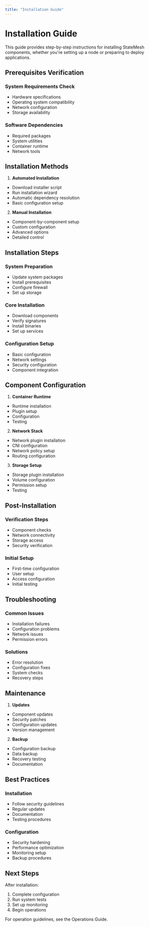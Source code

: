 ```yaml
---
title: "Installation Guide"
---
```


# Installation Guide

This guide provides step-by-step instructions for installing StateMesh components, whether you're setting up a node or preparing to deploy applications.

## Prerequisites Verification

### System Requirements Check
* Hardware specifications
* Operating system compatibility
* Network configuration
* Storage availability

### Software Dependencies
* Required packages
* System utilities
* Container runtime
* Network tools

## Installation Methods

1. **Automated Installation**
* Download installer script
* Run installation wizard
* Automatic dependency resolution
* Basic configuration setup

2. **Manual Installation**
* Component-by-component setup
* Custom configuration
* Advanced options
* Detailed control

## Installation Steps

### System Preparation
* Update system packages
* Install prerequisites
* Configure firewall
* Set up storage

### Core Installation
* Download components
* Verify signatures
* Install binaries
* Set up services

### Configuration Setup
* Basic configuration
* Network settings
* Security configuration
* Component integration

## Component Configuration

1. **Container Runtime**
* Runtime installation
* Plugin setup
* Configuration
* Testing

2. **Network Stack**
* Network plugin installation
* CNI configuration
* Network policy setup
* Routing configuration

3. **Storage Setup**
* Storage plugin installation
* Volume configuration
* Permission setup
* Testing

## Post-Installation

### Verification Steps
* Component checks
* Network connectivity
* Storage access
* Security verification

### Initial Setup
* First-time configuration
* User setup
* Access configuration
* Initial testing

## Troubleshooting

### Common Issues
* Installation failures
* Configuration problems
* Network issues
* Permission errors

### Solutions
* Error resolution
* Configuration fixes
* System checks
* Recovery steps

## Maintenance

1. **Updates**
* Component updates
* Security patches
* Configuration updates
* Version management

2. **Backup**
* Configuration backup
* Data backup
* Recovery testing
* Documentation

## Best Practices

### Installation
* Follow security guidelines
* Regular updates
* Documentation
* Testing procedures

### Configuration
* Security hardening
* Performance optimization
* Monitoring setup
* Backup procedures

## Next Steps

After installation:

1. Complete configuration
2. Run system tests
3. Set up monitoring
4. Begin operations

For operation guidelines, see the Operations Guide.
